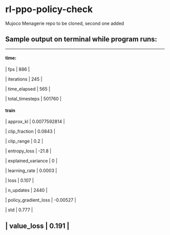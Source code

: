 # rl-ppo-policy-check

Mujoco Menagerie repo to be cloned, second one added
## Sample output on terminal while program runs:
------------------------------------------
#### time:             
|    fps                  | 886          |

|    iterations           | 245          |

|    time_elapsed         | 565          |

|    total_timesteps      | 501760       |



#### train    

|    approx_kl            | 0.0077592814 |

|    clip_fraction        | 0.0843       |

|    clip_range           | 0.2          |

|    entropy_loss         | -21.8        |

|    explained_variance   | 0            |

|    learning_rate        | 0.0003       |

|    loss                 | 0.107        |

|    n_updates            | 2440         |

|    policy_gradient_loss | -0.00527     |

|    std                  | 0.777        |

|    value_loss           | 0.191        |
------------------------------------------
